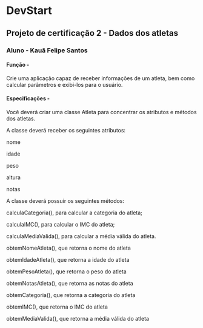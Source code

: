 # DevStart

## Projeto de certificação 2 - Dados dos atletas

### Aluno - Kauã Felipe Santos

#### Função - 

 Crie uma aplicação capaz de receber informações de um atleta, bem como calcular parâmetros e exibi-los para o usuário.

#### Especificações - 

Você deverá criar uma classe Atleta para concentrar os atributos e métodos dos atletas.

A classe deverá receber os seguintes atributos:

nome 

idade 

peso 

altura 

notas 

A classe deverá possuir os seguintes métodos:

calculaCategoria(), para calcular a categoria do atleta; 

calculaIMC(), para calcular o IMC do atleta; 

calculaMediaValida(), para calcular a média válida do atleta. 

obtemNomeAtleta(), que retorna o nome do atleta 

obtemIdadeAtleta(), que retorna a idade do atleta 

obtemPesoAtleta(), que retorna o peso do atleta 

obtemNotasAtleta(), que retorna as notas do atleta 

obtemCategoria(), que retorna a categoria do atleta 

obtemIMC(), que retorna o IMC do atleta 

obtemMediaValida(), que retorna a média válida do atleta 

